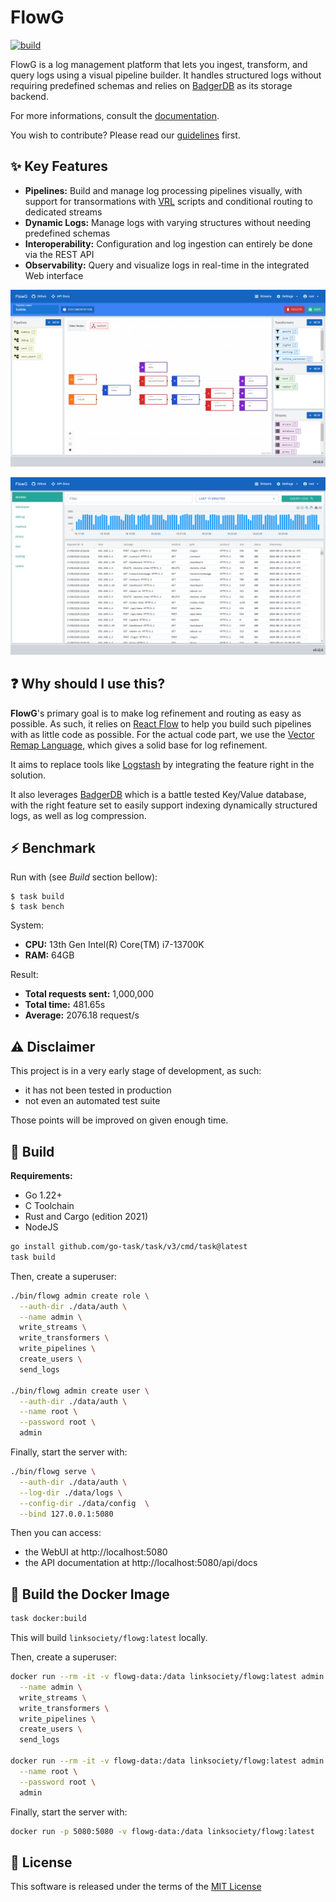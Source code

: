 # FlowG

[![build](https://github.com/link-society/flowg/actions/workflows/build.yml/badge.svg)](https://github.com/link-society/flowg/actions/workflows/build.yml)

FlowG is a log management platform that lets you ingest, transform, and query
logs using a visual pipeline builder. It handles structured logs without
requiring predefined schemas and relies on
[BadgerDB](https://dgraph.io/docs/badger/) as its storage backend.

For more informations, consult the [documentation](./docs/README.md).

You wish to contribute? Please read our [guidelines](./CONTRIBUTING.md) first.

## :sparkles: Key Features

 - **Pipelines:** Build and manage log processing pipelines visually, with
   support for transormations with [VRL](https://vector.dev/docs/reference/vrl/)
   scripts and conditional routing to dedicated streams
 - **Dynamic Logs:** Manage logs with varying structures without needing
   predefined schemas
 - **Interoperability:** Configuration and log ingestion can entirely be done
   via the REST API
 - **Observability:** Query and visualize logs in real-time in the integrated
   Web interface

![pipeline screenshot](./docs/screenshots/pipelines.png)

![stream screenshot](./docs/screenshots/streams.png)

## :question: Why should I use this?

**FlowG**'s primary goal is to make log refinement and routing as easy as
possible. As such, it relies on [React Flow](https://reactflow.dev) to help you
build such pipelines with as little code as possible. For the actual code part,
we use the [Vector Remap Language](https://vector.dev/docs/reference/vrl/),
which gives a solid base for log refinement.

It aims to replace tools like [Logstash](https://www.elastic.co/logstash) by
integrating the feature right in the solution.

It also leverages [BadgerDB](https://dgraph.io/docs/badger/) which is a battle
tested Key/Value database, with the right feature set to easily support indexing
dynamically structured logs, as well as log compression.

## :zap: Benchmark

Run with (see *Build* section bellow):

```
$ task build
$ task bench
```

System:

 - **CPU:** 13th Gen Intel(R) Core(TM) i7-13700K
 - **RAM:** 64GB

Result:

 - **Total requests sent:** 1,000,000
 - **Total time:** 481.65s
 - **Average:** 2076.18 request/s

## :warning: Disclaimer

This project is in a very early stage of development, as such:

 - it has not been tested in production
 - not even an automated test suite

Those points will be improved on given enough time.

## :construction: Build

**Requirements:**

 - Go 1.22+
 - C Toolchain
 - Rust and Cargo (edition 2021)
 - NodeJS

```bash
go install github.com/go-task/task/v3/cmd/task@latest
task build
```

Then, create a superuser:

```bash
./bin/flowg admin create role \
  --auth-dir ./data/auth \
  --name admin \
  write_streams \
  write_transformers \
  write_pipelines \
  create_users \
  send_logs

./bin/flowg admin create user \
  --auth-dir ./data/auth \
  --name root \
  --password root \
  admin
```

Finally, start the server with:

```bash
./bin/flowg serve \
  --auth-dir ./data/auth \
  --log-dir ./data/logs \
  --config-dir ./data/config  \
  --bind 127.0.0.1:5080
```

Then you can access:

 - the WebUI at http://localhost:5080
 - the API documentation at http://localhost:5080/api/docs

## :whale: Build the Docker Image

```bash
task docker:build
```

This will build `linksociety/flowg:latest` locally.

Then, create a superuser:

```bash
docker run --rm -it -v flowg-data:/data linksociety/flowg:latest admin create role \
  --name admin \
  write_streams \
  write_transformers \
  write_pipelines \
  create_users \
  send_logs

docker run --rm -it -v flowg-data:/data linksociety/flowg:latest admin create user \
  --name root \
  --password root \
  admin
```

Finally, start the server with:

```bash
docker run -p 5080:5080 -v flowg-data:/data linksociety/flowg:latest
```

## :memo: License

This software is released under the terms of the [MIT License](./LICENSE.txt)
